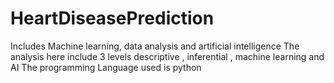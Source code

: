 # HeartDiseasePrediction
Includes Machine learning, data analysis and artificial intelligence
The analysis here include 3 levels descriptive , inferential , machine learning and AI
The programming Language used is python
